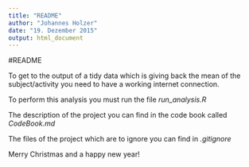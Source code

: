 ```yaml
---
title: "README"
author: "Johannes Holzer"
date: "19. Dezember 2015"
output: html_document
---
```


#README

To get to the output of a tidy data which is giving back the mean of the subject/activity you need to have a working internet connection.

To perform this analysis you must run the file
*run_analysis.R*

The description of the project you can find in the code book called
*CodeBook.md*

The files of the project which are to ignore you can find in 
*.gitignore*

Merry Christmas and a happy new year!
